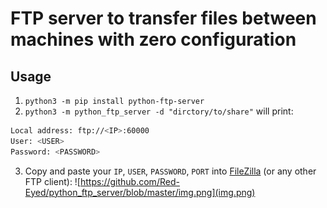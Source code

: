 # FTP server to transfer files between machines with zero configuration
## Usage
1. `python3 -m pip install python-ftp-server`
2. `python3 -m python_ftp_server -d "dirctory/to/share"`
will print:
```bash
Local address: ftp://<IP>:60000
User: <USER>
Password: <PASSWORD>
```
3. Copy and paste your `IP`, `USER`, `PASSWORD`, `PORT` into [FileZilla](https://filezilla-project.org/) (or any other FTP client):
![https://github.com/Red-Eyed/python_ftp_server/blob/master/img.png](img.png)
